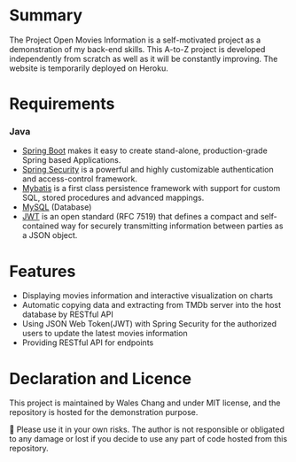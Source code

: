 # Summary
The Project Open Movies Information is a self-motivated project as a demonstration of my back-end skills.
This A-to-Z project is developed independently from scratch as well as it will be constantly improving. 
The website is temporarily deployed on Heroku.

# Requirements
### Java
- [Spring Boot](http://spring.io/projects/spring-boot) makes it easy to create stand-alone, production-grade Spring based Applications.
- [Spring Security](https://spring.io/projects/spring-security) is a powerful and highly customizable authentication and access-control framework.
- [Mybatis](http://www.mybatis.org/mybatis-3/index.html) is a first class persistence framework with support for custom SQL, stored procedures and advanced mappings. 
- [MySQL](https://www.mysql.com/) (Database)
- [JWT](https://jwt.io/) is an open standard (RFC 7519) that defines a compact and self-contained way for securely transmitting information between parties as a JSON object. 

# Features
- Displaying movies information and interactive visualization on charts
- Automatic copying data and extracting from TMDb server into the host database by RESTful API
- Using JSON Web Token(JWT) with Spring Security for the authorized users to update the latest movies information
- Providing RESTful API for endpoints 

# Declaration and Licence
This project is maintained by Wales Chang and under MIT license, and the repository is hosted for the demonstration purpose. 

🚨 Please use it in your own risks. The author is not responsible or obligated to any damage or lost if you decide to use any part of code hosted from this repository.
